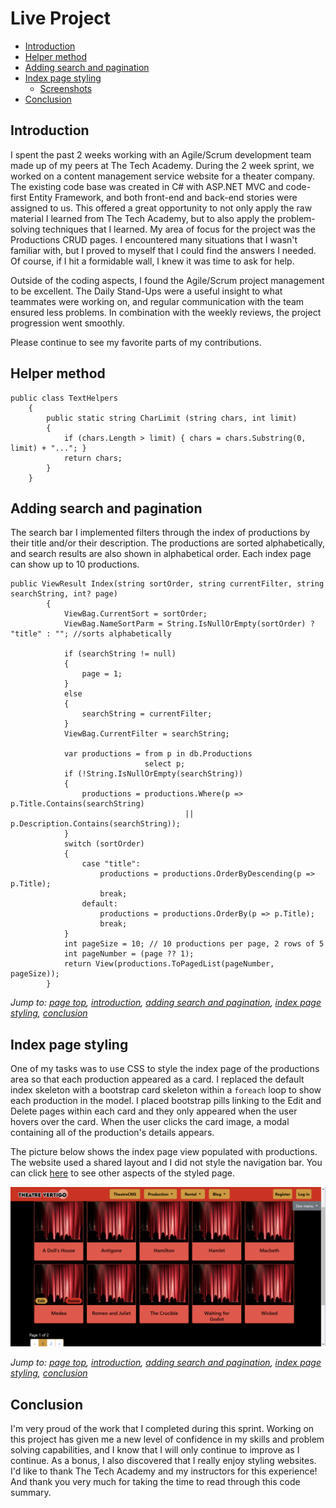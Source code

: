 # Live Project
- [Introduction](#introduction)
- [Helper method](#helper-method)
- [Adding search and pagination](#adding-search-and-pagination)
- [Index page styling](#index-page-styling)
  - [Screenshots](./Screenshots)
- [Conclusion](#conclusion)
## Introduction
I spent the past 2 weeks working with an Agile/Scrum development team made up of my peers at The Tech Academy. During the 2 week sprint, we worked on a content management service website for a theater company. The existing code base was created in C# with ASP.NET MVC and code-first Entity Framework, and both front-end and back-end stories were assigned to us. This offered a great opportunity to not only apply the raw material I learned from The Tech Academy, but to also apply the problem-solving techniques that I learned. My area of focus for the project was the Productions CRUD pages. I encountered many situations that I wasn't familiar with, but I proved to myself that I could find the answers I needed. Of course, if I hit a formidable wall, I knew it was time to ask for help.

Outside of the coding aspects, I found the Agile/Scrum project management to be excellent. The Daily Stand-Ups were a useful insight to what teammates were working on, and regular communication with the team ensured less problems. In combination with the weekly reviews, the project progression went smoothly.

Please continue to see my favorite parts of my contributions.

## Helper method
```
public class TextHelpers
    {
        public static string CharLimit (string chars, int limit)
        {
            if (chars.Length > limit) { chars = chars.Substring(0, limit) + "..."; }
            return chars;
        }
    }
```

## Adding search and pagination
The search bar I implemented filters through the index of productions by their title and/or their description. The productions are sorted alphabetically, and search results are also shown in alphabetical order. Each index page can show up to 10 productions.
```
public ViewResult Index(string sortOrder, string currentFilter, string searchString, int? page)
        {
            ViewBag.CurrentSort = sortOrder;
            ViewBag.NameSortParm = String.IsNullOrEmpty(sortOrder) ? "title" : ""; //sorts alphabetically

            if (searchString != null)
            {
                page = 1;
            }
            else
            {
                searchString = currentFilter;
            }
            ViewBag.CurrentFilter = searchString;

            var productions = from p in db.Productions
                              select p;
            if (!String.IsNullOrEmpty(searchString))
            {
                productions = productions.Where(p => p.Title.Contains(searchString)
                                       || p.Description.Contains(searchString));
            }
            switch (sortOrder)
            {
                case "title":
                    productions = productions.OrderByDescending(p => p.Title);
                    break;
                default:
                    productions = productions.OrderBy(p => p.Title);
                    break;
            }
            int pageSize = 10; // 10 productions per page, 2 rows of 5
            int pageNumber = (page ?? 1);
            return View(productions.ToPagedList(pageNumber, pageSize));
        }
```
*Jump to: [page top](#live-project), [introduction](#introduction), [adding search and pagination](#adding-search-and-pagination), [index page styling](#index-page-styling), [conclusion](#conclusion)*

## Index page styling
One of my tasks was to use CSS to style the index page of the productions area so that each production appeared as a card. I replaced the default index skeleton with a bootstrap card skeleton within a `foreach` loop to show each production in the model. I placed bootstrap pills linking to the Edit and Delete pages within each card and they only appeared when the user hovers over the card. When the user clicks the card image, a modal containing all of the production's details appears. 

The picture below shows the index page view populated with productions. The website used a shared layout and I did not style the navigation bar. You can click [here](./Screenshots) to see other aspects of the styled page.

![styled index page](./Screenshots/IndexFull.png)

*Jump to: [page top](#live-project), [introduction](#introduction), [adding search and pagination](#adding-search-and-pagination), [index page styling](#index-page-styling), [conclusion](#conclusion)*

## Conclusion
I'm very proud of the work that I completed during this sprint. Working on this project has given me a new level of confidence in my skills and problem solving capabilities, and I know that I will only continue to improve as I continue. As a bonus, I also discovered that I really enjoy styling websites. I'd like to thank The Tech Academy and my instructors for this experience! And thank you very much for taking the time to read through this code summary.
